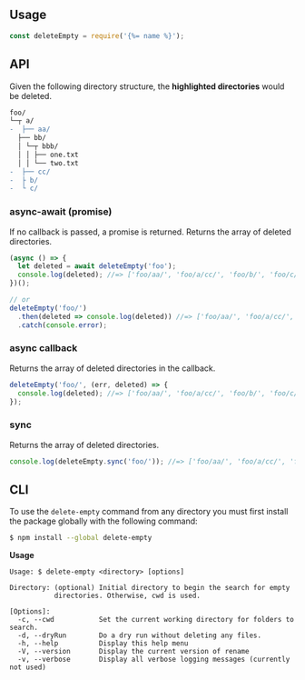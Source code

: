 ## Usage

```js
const deleteEmpty = require('{%= name %}');
```

## API

Given the following directory structure, the **highlighted directories** would be deleted.

```diff
foo/
└─┬ a/
-  ├── aa/
  ├── bb/
  │ └─┬ bbb/
  │ │ ├── one.txt
  │ │ └── two.txt
-  ├── cc/
-  ├ b/
-  └ c/
```

### async-await (promise)

If no callback is passed, a promise is returned. Returns the array of deleted directories.

```js
(async () => {
  let deleted = await deleteEmpty('foo');
  console.log(deleted); //=> ['foo/aa/', 'foo/a/cc/', 'foo/b/', 'foo/c/']
})();

// or
deleteEmpty('foo/')
  .then(deleted => console.log(deleted)) //=> ['foo/aa/', 'foo/a/cc/', 'foo/b/', 'foo/c/']
  .catch(console.error);
```

### async callback

Returns the array of deleted directories in the callback.

```js
deleteEmpty('foo/', (err, deleted) => {
  console.log(deleted); //=> ['foo/aa/', 'foo/a/cc/', 'foo/b/', 'foo/c/']
});
```

### sync

Returns the array of deleted directories.

```js
console.log(deleteEmpty.sync('foo/')); //=> ['foo/aa/', 'foo/a/cc/', 'foo/b/', 'foo/c/']
```


## CLI

To use the `delete-empty` command from any directory you must first install the package globally with the following command:

```sh
$ npm install --global delete-empty
```

**Usage**

```
Usage: $ delete-empty <directory> [options]

Directory: (optional) Initial directory to begin the search for empty
           directories. Otherwise, cwd is used.

[Options]:
  -c, --cwd           Set the current working directory for folders to search.
  -d, --dryRun        Do a dry run without deleting any files.
  -h, --help          Display this help menu
  -V, --version       Display the current version of rename
  -v, --verbose       Display all verbose logging messages (currently not used)

```
